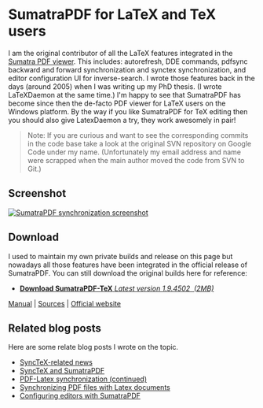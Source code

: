 SumatraPDF for LaTeX and TeX users
==================================

I am the original contributor of all the LaTeX features integrated in the [Sumatra PDF viewer](http://blog.kowalczyk.info/software/sumatrapdf/).
This includes: autorefresh, DDE commands, pdfsync backward and forward synchronization and synctex synchronization, and 
editor configuration UI for inverse-search.
I wrote those features back in the days (around 2005) when I was writing up my PhD thesis. (I wrote LaTeXDaemon at the same time.)
I'm happy to see that SumatraPDF has become since then the de-facto PDF viewer for LaTeX users on the Windows platform. 
By the way if you like SumatraPDF for TeX editing then you should also give
LatexDaemon a try, they work awesomely in pair!

> Note: If you are curious and want to see the corresponding commits
> in the code base take a look at the original SVN repository on Google Code under my name. 
> (Unfortunately my email address and name were scrapped when the main author moved the code from SVN to Git.) 

Screenshot
----------
[![SumatraPDF synchronization screenshot](sumatra-sync-small.jpg)](sumatra-sync.jpg)

Download
--------
I used to maintain my own private builds and release on this page but nowadays all those features have been integrated in the
official release of SumatraPDF. You can still download the original builds here for reference:

<ul class="home-download os_windows">
    <li class="os_windows">
    <a href="SumatraPDF-TeX.exe" class="download-link download-sumatra">
    <span><strong>Download SumatraPDF-TeX</strong> <em>Latest version 1.9.4502 &nbsp;(2MB)</em> </span>
    </a>
    </li>
</ul>
<div class="download-other"><span class="other">
    <a href="http://blog.kowalczyk.info/software/sumatrapdf/manual.html">Manual</a>
    | <a href="http://code.google.com/p/sumatrapdf/source/browse/#svn/trunk">Sources</a>
    | <a href="http://blog.kowalczyk.info/software/sumatrapdf/">Official website</a>
</span>
</div>

Related blog posts
------------------
Here are some relate blog posts I wrote on the topic.

-   [SyncTeX-related news](http://william.famille-blum.org/blog/index.php?entry=entry081007-214408)
-   [SyncTeX and SumatraPDF](http://william.famille-blum.org/blog/index.php?entry=entry080612-040012)
-   [PDF-Latex synchronization (continued)](http://william.famille-blum.org/blog/index.php?entry=entry080515-065447)
-   [Synchronizing PDF files with Latex documents](http://william.famille-blum.org/blog/index.php?entry=entry080514-043933)
-   [Configuring editors with SumatraPDF](http://william.famille-blum.org/blog/static.php?page=static081010-000413)


